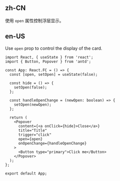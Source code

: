 ## zh-CN

使用 `open` 属性控制浮层显示。

## en-US

Use `open` prop to control the display of the card.
```tsx
import React, { useState } from 'react';
import { Button, Popover } from 'antd';

const App: React.FC = () => {
  const [open, setOpen] = useState(false);

  const hide = () => {
    setOpen(false);
  };

  const handleOpenChange = (newOpen: boolean) => {
    setOpen(newOpen);
  };

  return (
    <Popover
      content={<a onClick={hide}>Close</a>}
      title="Title"
      trigger="click"
      open={open}
      onOpenChange={handleOpenChange}
    >
      <Button type="primary">Click me</Button>
    </Popover>
  );
};

export default App;
```
